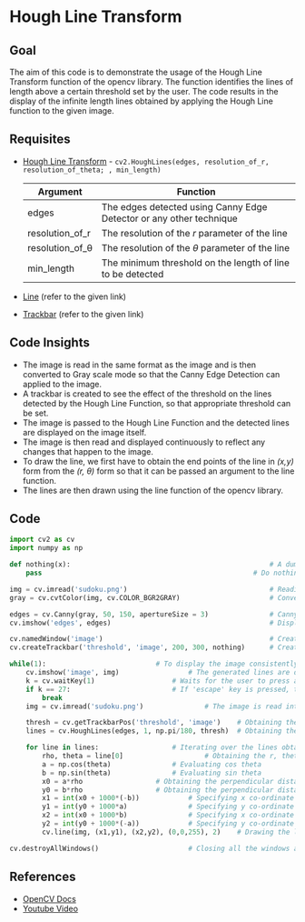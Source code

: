 
# Hough Line Transform

## Goal

The aim of this code is to demonstrate the usage of the Hough Line Transform function of the opencv library. The function identifies the lines of length above a certain threshold set by the user. The code results in the display of the infinite length lines obtained by applying the Hough Line function to the given image.

## Requisites

* [Hough Line Transform](https://docs.opencv.org/2.4/doc/tutorials/imgproc/imgtrans/hough_lines/hough_lines.html) - `cv2.HoughLines(edges, resolution_of_r, resolution_of_theta; , min_length)`

  | Argument              |    Function     |
  | -------------         | --------------- |
  | edges                 | The edges detected using Canny Edge Detector or any other technique |
  | resolution_of_r       | The resolution of the *r* parameter of the line                     |
  | resolution_of_&theta; | The resolution of the *&theta;* parameter of the line               |
  | min_length            | The minimum threshold on the length of line to be detected          |
  
* [Line](https://github.com/MananKGarg/SOC_20_Virtual_Keyboard/blob/master/SoC_OpenCV-master/5.%20%5BPallavi%5D%20Draw%20geometric%20shapes%20on%20images%20using%20Python%20OpenCV.md) (refer to the given link)
* [Trackbar](https://github.com/MananKGarg/SOC_20_Virtual_Keyboard/blob/master/SoC_OpenCV-master/12.%20(Nirmal)How%20to%20Bind%20Trackbar%20To%20OpenCV%20Windows.md) (refer to the given link)

## Code Insights

* The image is read in the same format as the image and is then converted to Gray scale mode so that the Canny Edge Detection can applied to the image.
* A trackbar is created to see the effect of the threshold on the lines detected by the Hough Line Function, so that appropriate threshold can be set. 
* The image is passed to the Hough Line Function and the detected lines are displayed on the image itself.
* The image is then read and displayed continuously to reflect any changes that happen to the image.
* To draw the line, we first have to obtain the end points of the line in *(x,y)* form from the *(r, &theta;)* form so that it can be passed an argument to the line function.
* The lines are then drawn using the line function of the opencv library.

## Code

```python 
import cv2 as cv 
import numpy as np 				

def nothing(x):                                                 # A dummy callback function for the Trackbar position change
	pass                                                    # Do nothing inside the function

img = cv.imread('sudoku.png')                                   # Reading the image and storing it in the variable 'img'
gray = cv.cvtColor(img, cv.COLOR_BGR2GRAY)                      # Converting the image to grayscale mode

edges = cv.Canny(gray, 50, 150, apertureSize = 3)               # Canny Edge Detection
cv.imshow('edges', edges)                                       # Display the edges obtained using the above algorithm

cv.namedWindow('image')                                         # Creating a named window 
cv.createTrackbar('threshold', 'image', 200, 300, nothing)      # Creating a Trackbar with 'threshold' label

while(1):							# To display the image consistently
	cv.imshow('image', img)					# The generated lines are displayed on the image itself
	k = cv.waitKey(1)					# Waits for the user to press a key for 1 ms.
	if k == 27:					        # If 'escape' key is pressed, the loop is terminated
		break
	img = cv.imread('sudoku.png')				# The image is read into the img variable

	thresh = cv.getTrackbarPos('threshold', 'image')	# Obtaining the value of the Trackbar
	lines = cv.HoughLines(edges, 1, np.pi/180, thresh)	# Obtaining the lines using the HoughLines Function

	for line in lines:					# Iterating over the lines obtained
		rho, theta = line[0]			        # Obtaining the r, theta of the line
		a = np.cos(theta)				# Evaluating cos theta
		b = np.sin(theta)				# Evaluating sin theta
		x0 = a*rho					# Obtaining the perpendicular distant x co-ordinate
		y0 = b*rho					# Obtaining the perpendicular distant y co-ordinate
		x1 = int(x0 + 1000*(-b))			# Specifying x co-ordinate of one end of the line 
		y1 = int(y0 + 1000*a)				# Specifying y co-ordinate of one end of the line
		x2 = int(x0 + 1000*b)				# Specifying x co-ordinate of the other end of the line
		y2 = int(y0 + 1000*(-a))			# Specifying y co-ordinate of the other end of the line
		cv.line(img, (x1,y1), (x2,y2), (0,0,255), 2)	# Drawing the line

cv.destroyAllWindows()						# Closing all the windows and terminate the program
```
## References

* [OpenCV Docs](https://docs.opencv.org/3.4/d9/db0/tutorial_hough_lines.html)
* [Youtube Video](https://www.youtube.com/watch?v=gbL3XKOiBvw&list=PLS1QulWo1RIa7D1O6skqDQ-JZ1GGHKK-K&index=33)

